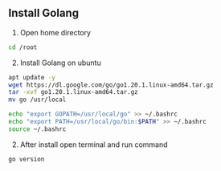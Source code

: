## Install Golang

1. Open home directory
```bash
cd /root
```

2. Install Golang on ubuntu
```bash
apt update -y 
wget https://dl.google.com/go/go1.20.1.linux-amd64.tar.gz
tar -xvf go1.20.1.linux-amd64.tar.gz
mv go /usr/local

echo "export GOPATH=/usr/local/go" >> ~/.bashrc
echo "export PATH=/usr/local/go/bin:$PATH" >> ~/.bashrc
source ~/.bashrc
```

2. After install open terminal and run command
```bash
go version
```